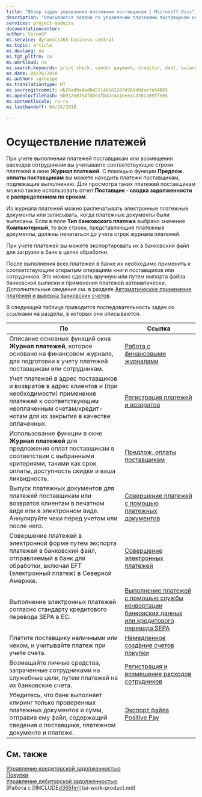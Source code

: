 ```yaml
---
title: "Обзор задач управления платежами поставщикам | Microsoft Docs"
description: "Описываются задачи по управлению платежами поставщикам или кредиторам, включая учет строк платежей и получение обзора сумм к оплате."
services: project-madeira
documentationcenter: 
author: SorenGP
ms.service: dynamics365-business-central
ms.topic: article
ms.devlang: na
ms.tgt_pltfrm: na
ms.workload: na
ms.search.keywords: print check, vendor payment, creditor, debt, balance due, AP
ms.date: 04/26/2018
ms.author: sgroespe
ms.translationtype: HT
ms.sourcegitcommit: db28ad9a4adb45514b1d1287d269d8daefe64865
ms.openlocfilehash: 6b912e8f54fd0e3fb4ac4a1eee3c376c209ffe65
ms.contentlocale: ru-ru
ms.lasthandoff: 04/26/2018

---
```

# <a name="making-payments"></a>Осуществление платежей
При учете выполнении платежей поставщикам или возмещения расходов сотрудникам вы учитываете соответствующие строки платежей в окне **Журнал платежей**. С помощью функции **Предлож. оплаты поставщикам** вы можете находить платежи поставщикам, подлежащие выполнению. Для просмотра таких платежей поставщикам можно также использовать отчет **Поставщик - сводка задолженности с распределением по срокам**.

Из журнала платежей можно распечатывать электронные платежные документы или записывать, когда платежные документы были выписаны. Если в поле **Тип банковского платежа** выбрано значение **Компьютерный**, то все строки, представляющие платежные документы, должны печататься до учета строк журнала платежей.

При учете платежей вы можете экспортировать их в банковский файл для загрузки в банк в целях обработки.

После выполнения всех платежей в банке их необходимо применить к соответствующим открытым операциям книги поставщиков или сотрудников. Это можно сделать вручную или путем импорта файла банковской выписки и применения платежей автоматически. Дополнительные сведения см. в разделе [Автоматическое применение платежей и выверка банковских счетов](receivables-apply-payments-auto-reconcile-bank-accounts.md).

В следующей таблице приводится последовательность задач со ссылками на разделы, в которых они описываются.

| По | Ссылка |
| --- | --- |
|Описание основных функций окна **Журнал платежей**, которое основано на финансовом журнале, для подготовки к учету платежей поставщикам или сотрудникам.|[Работа с финансовыми журналами](ui-work-general-journals.md)|
|Учет платежей в адрес поставщиков и возвратов в адрес клиентов и (при необходимости) применение платежей к соответствующим неоплаченным счетам/кредит-нотам для их закрытия в качестве оплаченных.|[Регистрация платежей и возвратов](payables-how-post-payments-refunds.md)|
| Использование функции в окне **Журнал платежей** для предложения оплат поставщикам в соответствии с выбранными критериями, такими как срок оплаты, доступность скидки и ваша ликвидность. |[Предлож. оплаты поставщикам](payables-how-suggest-vendor-payments.md) |
| Выпуск платежных документов для платежей поставщикам или возвратов клиентам в печатном виде или в электронном виде. Аннулируйте чеки перед учетом или после него. |[Совершение платежей с помощью платежных документов](payables-how-work-checks.md) |
|Совершение платежей в электронной форме путем экспорта платежей в банковский файл, отправляемый в банк для обработки, включая EFT (электронный платеж) в Северной Америке. |[Совершение электронных платежей](payables-how-export-payments-bank-file.md)|
|Выполнение электронных платежей согласно стандарту кредитового перевода SEPA в ЕС.|[Выполнение платежей с помощью службы конвертации банковских данных или кредитового перевода SEPA](finance-make-payments-with-bank-data-conversion-service-or-sepa-credit-transfer.md)|
| Платите поставщику наличными или чеком, и учитывайте платеж при учете счета. |[Немедленное создание счетов покупки](finance-how-to-settle-purchase-invoices-promptly.md) |
|Возмещайте личные средства, затраченные сотрудниками на служебные цели, путем платежей на их банковские счета.|[Регистрация и возмещение расходов сотрудников](finance-how-record-reimburse-employee-expenses.md)|
| Убедитесь, что банк выполняет клиринг только проверенных платежных документов и сумм, отправив ему файл, содержащий сведения о поставщике, платежном документе и платеже. |[Экспорт файла Positive Pay](finance-how-positive-pay.md) |

## <a name="see-also"></a>См. также
[Управление кредиторской задолженностью](payables-manage-payables.md)  
[Покупки](purchasing-manage-purchasing.md)  
[Управление дебиторской задолженностью](receivables-manage-receivables.md)  
[Работа с [!INCLUDE[d365fin](includes/d365fin_md.md)]](ui-work-product.md)  

